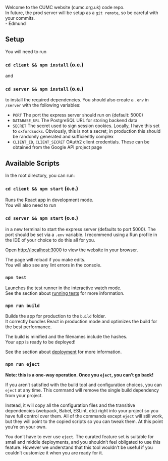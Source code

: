 Welcome to the CUMC website (cumc.org.uk) code repo.<br />
In future, the prod server will be setup as a `git remote`, so be careful with your commits.<br />
\- Edmund

## Setup
You will need to run

### `cd client && npm install` (o.e.)
and
### `cd server && npm install` (o.e.)
to install the required dependencies.
You should also create a `.env` in `/server` with the following variables:

- `PORT` The port the express server should run on (default: 5000)
- `DATABASE_URL` The PostgreSQL URL for storing backend data
- `SECRET` The secret used to sign session cookies. Locally, I have this set to `oxfordsucks`. Obviously, this is not a secret; in production this should be randomly generated and sufficiently complex
- `CLIENT_ID`, `CLIENT_SECRET` OAuth2 client credentials. These can be obtained from the Google API project page

## Available Scripts

In the root directory, you can run:

### `cd client && npm start` (o.e.)

Runs the React app in development mode.<br />
You will also need to run

### `cd server && npm start` (o.e.)

in a new terminal to start the express server (defaults to port 5000). The port should be set via a `.env` variable.
I recommend using a Run profile in the IDE of your choice to do this all for you.<br />

Open [http://localhost:3000](http://localhost:3000) to view the website in your browser.

The page will reload if you make edits.<br />
You will also see any lint errors in the console.

### `npm test`

Launches the test runner in the interactive watch mode.<br />
See the section about [running tests](https://facebook.github.io/create-react-app/docs/running-tests) for more information.

### `npm run build`

Builds the app for production to the `build` folder.<br />
It correctly bundles React in production mode and optimizes the build for the best performance.

The build is minified and the filenames include the hashes.<br />
Your app is ready to be deployed!

See the section about [deployment](https://facebook.github.io/create-react-app/docs/deployment) for more information.

### `npm run eject`

**Note: this is a one-way operation. Once you `eject`, you can’t go back!**

If you aren’t satisfied with the build tool and configuration choices, you can `eject` at any time. This command will remove the single build dependency from your project.

Instead, it will copy all the configuration files and the transitive dependencies (webpack, Babel, ESLint, etc) right into your project so you have full control over them. All of the commands except `eject` will still work, but they will point to the copied scripts so you can tweak them. At this point you’re on your own.

You don’t have to ever use `eject`. The curated feature set is suitable for small and middle deployments, and you shouldn’t feel obligated to use this feature. However we understand that this tool wouldn’t be useful if you couldn’t customize it when you are ready for it.